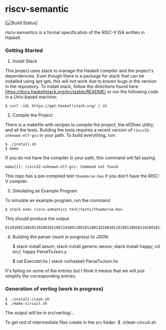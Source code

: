 # riscv-semantic 
[![Build Status](https://travis-ci.org/mit-plv/riscv-semantics.svg?branch=master)]

riscv-semantics is a formal specification of the RISC-V ISA written in Haskell.

### Getting Started

1. Install Stack

This project uses stack to manage the Haskell compiler and the project's dependencies.
Even though there is a package for stack that can be installed using apt-get, this will not work due to known bugs in the version in the repository.
To install stack, follow the directions found here https://docs.haskellstack.org/en/stable/README/ or run the following code in a Unix-based machine:

    $ curl -sSL https://get.haskellstack.org/ | sh

2. Compile the Project

There is a makefile with recipes to compile the project, the elf2hex utility, and all the tests.
Building the tests requires a recent version of `riscv32-unknown-elf-gcc` in your path.
To build everything, run:

    $ ./install.sh
    $ make

If you do not have the compiler in your path, this command will fail saying

    make[1]: riscv32-unknown-elf-gcc: Command not found

This repo has a pre-compiled test `thuemorse.hex` if you don't have the RISC-V compiler.

3. Simulating an Example Program

To simulate an example program, run the command

    $ stack exec riscv-semantics test/tests/thuemorse.hex

This should produce the output

    01101001100101101001011001101001100101100110100101101001100101101001011001101001011010011001011001101001100101101001011001101001


4. Building the parser (work in progress) to JSON:

   $ stack install aeson; stack install generic-aeson; stack install happy; cd src/; happy ParseToJson.y 

   $ cat ExecuteI.hs | stack runhaskell ParseToJson.hs

It's failing on some of the entries but I think it means that we will just simplify the corresponding entries.

### Generation of verilog (work in progress)

	$ ./install-clash.sh
	$ ./make-circuit.sh

The output will be in src/verilog/...

To get red of intermediate files create in the src folder:
	$ ./clean-circuit.sh
